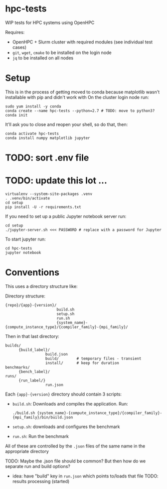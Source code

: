 # hpc-tests
WIP tests for HPC systems using OpenHPC

Requires:
- OpenHPC + Slurm cluster with required modules (see individual test cases)
- `git`, `wget`, `cmake` to be installed on the login node
- `jq` to be installed on all nodes

# Setup

This is in the process of getting moved to conda because matplotlib wasn't installable with pip and didn't work with 
On the cluster login node run:

```shell
sudo yum install -y conda
conda create --name hpc-tests --python=2.7 # TODO: move to python3?
conda init
```

It'll ask you to close and reopen your shell, so do that, then:
```shell
conda activate hpc-tests
conda install numpy matplotlib jupyter
```

# TODO: sort .env file

# TODO: update this lot ...
```
virtualenv --system-site-packages .venv
. .venv/bin/activate
cd setup
pip install -U -r requirements.txt
```

If you need to set up a public Jupyter notebook server run:
```
cd setup
./jupyter-server.sh <<< PASSWORD # replace with a password for Jupyter
```

To start jupyter run:
```
cd hpc-tests
jupyter notebook
```

# Conventions

This uses a directory structure like:

Directory structure:
```
{repo}/{app}-{version}/
                       build.sh
                       setup.sh
                       run.sh
                       {system_name}-{compute_instance_type}/{compiler_family}-{mpi_family}/
```

Then in that last directory:
```
builds/
      {build_label}/
                  build.json
                  build/        # temporary files - transient
                  install/      # keep for duration
benchmarks/
      {bench_label}/
runs/
      {run_label/}
                  run.json
```

Each `{app}-{version}` directory should contain 3 scripts:

- `build.sh`: Downloads and compiles the application. Run:
      
      ./build.sh {system_name}-{compute_instance_type}/{compiler_family}-{mpi_family}/bin/build.json

- `setup.sh`: downloads and configures the benchmark
- `run.sh`: Run the benchmark

All of these are controlled by the `.json` files of the same name in the appropriate directory


TODO: Maybe the .json file should be common? But then how do we separate run and build options?
 - idea: have "build" key in `run.json` which points to/loads that file
TODO: results processing (started)